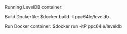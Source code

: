 Running LevelDB container:

Build Dockerfile:
$docker build -t ppc64le/leveldb .

Run Docker container:
$docker run -itP ppc64le/leveldb

